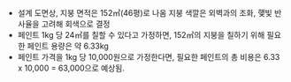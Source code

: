 
- 설계 도면상, 지붕 면적은 152㎡(46평)로 나옴
지붕 색깔은 외벽과의 조화, 햋빛 반사율을 고려해 회색으로 결정 
- 페인트 1kg 당 24㎡를 칠할 수 있다고 가정하면, 152㎡의 지붕을 칠하기 위해 필요한 페인트 용량은 약 6.33kg 
- 페인트 가격을 1kg 당 10,000원으로 가정한다면, 필요한 페인트의 총 비용은 6.33 x 10,000 = 63,000으로 예상됨. 
